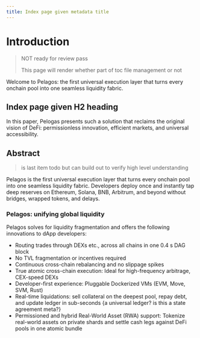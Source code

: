 ```yaml
---
title: Index page given metadata title
---
```


# Introduction

> NOT ready for review pass&#x20;
>
> This page will render whether part of toc file management or not

Welcome to Pelagos: the first universal execution layer that turns every onchain pool into one seamless liquidity fabric.

## Index page given H2 heading

In this paper, Pelogas presents such a solution that reclaims the original vision of DeFi: permissionless innovation, efficient markets, and universal accessibility.

## Abstract

> is last item todo but can build out to verify high level understanding

Pelagos is the first universal execution layer that turns every onchain pool into one seamless liquidity fabric. Developers deploy once and instantly tap deep reserves on Ethereum, Solana, BNB, Arbitrum, and beyond without bridges, wrapped tokens, and delays.

### Pelagos: unifying global liquidity

Pelagos solves for liquidity fragmentation and offers the following innovations to dApp developers:

* Routing trades through DEXs etc., across all chains in one 0.4 s DAG block
* No TVL fragmentation or incentives required
* Continuous cross-chain rebalancing and no slippage spikes
* True atomic cross-chain execution: Ideal for high-frequency arbitrage, CEX-speed DEXs
* Developer-first experience: Pluggable Dockerized VMs (EVM, Move, SVM, Rust)
* Real-time liquidations: sell collateral on the deepest pool, repay debt, and update ledger in sub-seconds {a universal ledger? is this a state agreement meta?}
* Permissioned and hybrid Real-World Asset (RWA) support: Tokenize real-world assets on private shards and settle cash legs against DeFi pools in one atomic bundle
